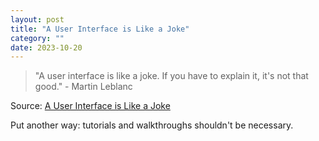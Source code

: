 ```yaml
---
layout: post
title: "A User Interface is Like a Joke"
category: ""
date: 2023-10-20
---
```


>"A user interface is like a joke. If you have to explain it, it's not that good." - Martin Leblanc

Source: [A User Interface is Like a Joke](https://uxdworld.com/2018/06/16/a-user-interface-is-like-a-joke/)

Put another way: tutorials and walkthroughs shouldn't be necessary.
